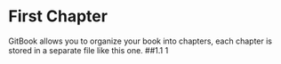# First Chapter

GitBook allows you to organize your book into chapters, each chapter is stored in a separate file like this one.
##1.1 1

